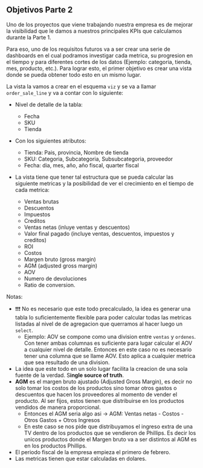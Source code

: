 ## Objetivos Parte 2


Uno de los proyectos que viene trabajando nuestra empresa es de mejorar la visibilidad que le damos a nuestros principales KPIs que calculamos durante la Parte 1. 

Para eso, uno de los requisitos futuros va a ser crear una serie de dashboards en el cual podramos investigar cada metrica, su progresion en el tiempo y para diferentes cortes de los datos (Ejemplo: categoria, tienda, mes, producto, etc.). Para lograr esto, el primer objetivo es crear una vista donde se pueda obtener todo esto en un mismo lugar.

La vista la vamos a crear en el esquema `viz` y se va a llamar `order_sale_line` y va a contar con lo siguiente:

- Nivel de detalle de la tabla:
    - Fecha
    - SKU
    - Tienda
- Con los siguientes atributos:
    - Tienda: Pais, provincia, Nombre de tienda
    - SKU: Categoria, Subcategoria, Subsubcategoria, proveedor
    - Fecha: dia, mes, año, año fiscal, quarter fiscal

- La vista tiene que tener tal estructura que se pueda calcular las siguiente metricas y la posibilidad de ver el crecimiento en el tiempo de cada metrica:
    - Ventas brutas
    - Descuentos
    - Impuestos
    - Creditos
    - Ventas netas (inluye ventas y descuentos)
    - Valor final pagado (incluye ventas, descuentos, impuestos y creditos)
    - ROI
    - Costos
    - Margen bruto (gross margin)
    - AGM (adjusted gross margin)
    - AOV
    - Numero de devoluciones
    - Ratio de conversion.

Notas:

- ❗❗❗ No es necesario que este todo precalculado, la idea es generar una tabla lo suficientemente flexible para poder calcular todas las metricas listadas al nivel de de agregacion que querramos al hacer luego un `select`.
    - Ejemplo: AOV se compone como una division entre `ventas` y `ordenes`. Con tener ambas columnas es suficiente para lugar calcular el AOV a cualquier nivel de detalle. Entonces en este caso no es necesario tener una columna que se llame AOV. Esto aplica a cualquier metrica que sea resultado de una division.
- La idea que este todo en un solo lugar facilita la creacion de una sola fuente de la verdad. S**ingle source of truth**.
- **AGM** es el margen bruto ajustado (Adjusted Gross Margin), es decir no solo tomar los costos de los productos sino tomar otros gastos o descuentos que hacen los proveedores al momento de vender el producto. Al ser fijos, estos tienen que distribuirse en los productos vendidos de manera proporcional.
    - Entonces el AGM seria algo asi -> AGM: Ventas netas - Costos - Otros Gastos + Otros Ingresos
    - En este caso se nos pide que distribuyamos el ingreso extra de una TV dentro de los productos que se vendieron de Phillips. Es decir los unicos productos donde el Margen bruto va a ser distintos al AGM es en los productos Phillips.
- El periodo fiscal de la empresa empieza el primero de febrero.
- Las metricas tienen que estar calculadas en dolares.

